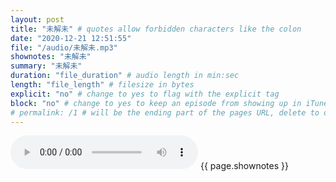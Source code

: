 ```yaml
---
layout: post
title: "未解未" # quotes allow forbidden characters like the colon
date: "2020-12-21 12:51:55"
file: "/audio/未解未.mp3"
shownotes: "未解未"
summary: "未解未"
duration: "file_duration" # audio length in min:sec
length: "file_length" # filesize in bytes
explicit: "no" # change to yes to flag with the explicit tag
block: "no" # change to yes to keep an episode from showing up in iTunes
# permalink: /1 # will be the ending part of the pages URL, delete to default to the title
---
```


<audio controls>
<source src="{{site.url}}{{site.baseurl}}{{ page.file }}" type="audio/x-mp3">
Your browser does not support the audio element.
</audio>
{{ page.shownotes }}
